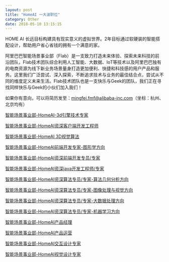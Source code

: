 ```yaml
---
layout: post
title: "HomeAI 一大波职位"
category: Other
date: 2018-05-10 13:15:15
---
```


HOME AI 长远目标构建具有现实意义的虚拟世界。2年目标通过软硬装的智能搭配设计，帮助用户省心省钱的拥有一个满意的家。

阿里巴巴智能场景事业部（Flab）是一支致力打造未来体验、探索未来科技的前沿团队，Flab技术团队综合利用人工智能、大数据、IoT等技术以及阿里巴巴独有的电商资源为线下新业务场景量身打造更加便利、快捷和科技感的用户产品和服务。这里我们广泛尝试、深入探索，不断追求技术与业务的最佳结合点，尝试从不同的维度定义未来生活。Flab技术团队也是一支快乐与Geek的团队，我们正在寻找同样快乐与Geek的小伙们加入我们！

如果你有意向，可以将简历发至：mingfei.fmf@alibaba-inc.com（坐标：杭州、北京均有）


[智能场景事业部-HomeAI-3d引擎技术专家](https://job.alibaba.com/zhaopin/position_detail.htm?positionId=51086)

[智能场景事业部-HomeAI资深客户端开发工程师](https://job.alibaba.com/zhaopin/position_detail.htm?positionId=51081)

[智能场景事业部-HomeAI 3D视觉算法](https://job.alibaba.com/zhaopin/position_detail.htm?positionId=51522)

[智能场景事业部-HomeAI前端开发专家-图形学方向](https://job.alibaba.com/zhaopin/position_detail.htm?positionId=51082)

[智能场景事业部-HomeAI资深前端开发专员/专家](https://job.alibaba.com/zhaopin/position_detail.htm?positionId=51084)

[智能场景事业部-HomeAI资深java开发工程师/专家](https://job.alibaba.com/zhaopin/position_detail.htm?positionId=51085)

[智能场景事业部-HomeAI资深算法专员/专家-算法几何分析方向](https://job.alibaba.com/zhaopin/position_detail.htm?positionId=51075)

[智能场景事业部-HomeAI资深算法专员/专家-图像处理与视觉方向](https://job.alibaba.com/zhaopin/position_detail.htm?positionId=51078)

[智能场景事业部-HomeAI资深算法专员/专家-大数据处理方向](https://job.alibaba.com/zhaopin/position_detail.htm?positionId=51079)

[智能场景事业部-HomeAI资深算法专员/专家-机器学习方向](https://job.alibaba.com/zhaopin/position_detail.htm?positionId=51080)

[智能场景事业部-HomeAI产品经理](https://job.alibaba.com/zhaopin/position_detail.htm?positionId=51040)

[智能场景事业部-HomeAI产品运营](https://job.alibaba.com/zhaopin/position_detail.htm?positionId=51041)

[智能场景事业部-HomeAI交互设计专家](https://job.alibaba.com/zhaopin/position_detail.htm?positionId=51047)

[智能场景事业部-HomeAI视觉设计专家](https://job.alibaba.com/zhaopin/position_detail.htm?positionId=51048)

